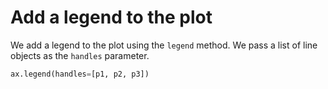 # Add a legend to the plot

We add a legend to the plot using the `legend` method. We pass a list of line objects as the `handles` parameter.

```python
ax.legend(handles=[p1, p2, p3])
```
